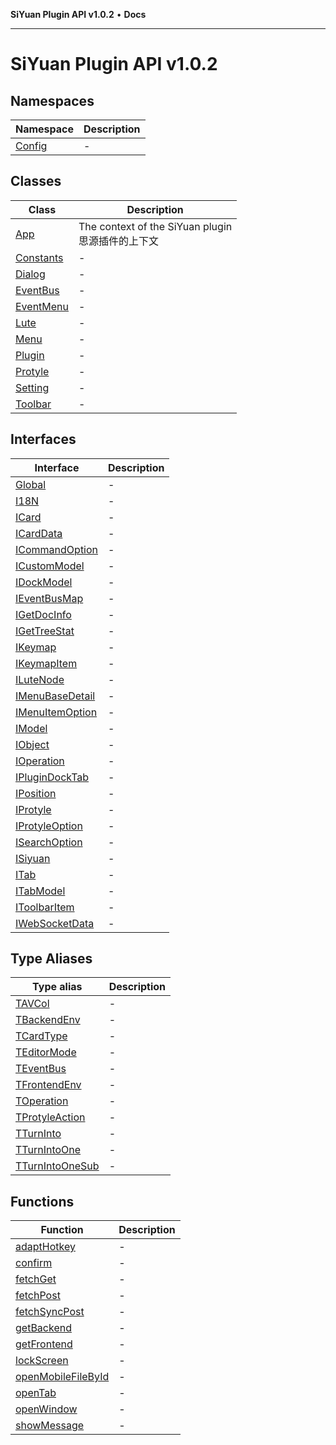 **SiYuan Plugin API v1.0.2** • **Docs**

---

# SiYuan Plugin API v1.0.2

## Namespaces

| Namespace                             | Description |
| ------------------------------------- | ----------- |
| [Config](namespaces/Config/README.md) | -           |

## Classes

| Class                             | Description                                             |
| --------------------------------- | ------------------------------------------------------- |
| [App](classes/App.md)             | The context of the SiYuan plugin <br/> 思源插件的上下文 |
| [Constants](classes/Constants.md) | -                                                       |
| [Dialog](classes/Dialog.md)       | -                                                       |
| [EventBus](classes/EventBus.md)   | -                                                       |
| [EventMenu](classes/EventMenu.md) | -                                                       |
| [Lute](classes/Lute.md)           | -                                                       |
| [Menu](classes/Menu.md)           | -                                                       |
| [Plugin](classes/Plugin.md)       | -                                                       |
| [Protyle](classes/Protyle.md)     | -                                                       |
| [Setting](classes/Setting.md)     | -                                                       |
| [Toolbar](classes/Toolbar.md)     | -                                                       |

## Interfaces

| Interface                                        | Description |
| ------------------------------------------------ | ----------- |
| [Global](interfaces/Global.md)                   | -           |
| [I18N](interfaces/I18N.md)                       | -           |
| [ICard](interfaces/ICard.md)                     | -           |
| [ICardData](interfaces/ICardData.md)             | -           |
| [ICommandOption](interfaces/ICommandOption.md)   | -           |
| [ICustomModel](interfaces/ICustomModel.md)       | -           |
| [IDockModel](interfaces/IDockModel.md)           | -           |
| [IEventBusMap](interfaces/IEventBusMap.md)       | -           |
| [IGetDocInfo](interfaces/IGetDocInfo.md)         | -           |
| [IGetTreeStat](interfaces/IGetTreeStat.md)       | -           |
| [IKeymap](interfaces/IKeymap.md)                 | -           |
| [IKeymapItem](interfaces/IKeymapItem.md)         | -           |
| [ILuteNode](interfaces/ILuteNode.md)             | -           |
| [IMenuBaseDetail](interfaces/IMenuBaseDetail.md) | -           |
| [IMenuItemOption](interfaces/IMenuItemOption.md) | -           |
| [IModel](interfaces/IModel.md)                   | -           |
| [IObject](interfaces/IObject.md)                 | -           |
| [IOperation](interfaces/IOperation.md)           | -           |
| [IPluginDockTab](interfaces/IPluginDockTab.md)   | -           |
| [IPosition](interfaces/IPosition.md)             | -           |
| [IProtyle](interfaces/IProtyle.md)               | -           |
| [IProtyleOption](interfaces/IProtyleOption.md)   | -           |
| [ISearchOption](interfaces/ISearchOption.md)     | -           |
| [ISiyuan](interfaces/ISiyuan.md)                 | -           |
| [ITab](interfaces/ITab.md)                       | -           |
| [ITabModel](interfaces/ITabModel.md)             | -           |
| [IToolbarItem](interfaces/IToolbarItem.md)       | -           |
| [IWebSocketData](interfaces/IWebSocketData.md)   | -           |

## Type Aliases

| Type alias                                         | Description |
| -------------------------------------------------- | ----------- |
| [TAVCol](type-aliases/TAVCol.md)                   | -           |
| [TBackendEnv](type-aliases/TBackendEnv.md)         | -           |
| [TCardType](type-aliases/TCardType.md)             | -           |
| [TEditorMode](type-aliases/TEditorMode.md)         | -           |
| [TEventBus](type-aliases/TEventBus.md)             | -           |
| [TFrontendEnv](type-aliases/TFrontendEnv.md)       | -           |
| [TOperation](type-aliases/TOperation.md)           | -           |
| [TProtyleAction](type-aliases/TProtyleAction.md)   | -           |
| [TTurnInto](type-aliases/TTurnInto.md)             | -           |
| [TTurnIntoOne](type-aliases/TTurnIntoOne.md)       | -           |
| [TTurnIntoOneSub](type-aliases/TTurnIntoOneSub.md) | -           |

## Functions

| Function                                              | Description |
| ----------------------------------------------------- | ----------- |
| [adaptHotkey](functions/adaptHotkey.md)               | -           |
| [confirm](functions/confirm.md)                       | -           |
| [fetchGet](functions/fetchGet.md)                     | -           |
| [fetchPost](functions/fetchPost.md)                   | -           |
| [fetchSyncPost](functions/fetchSyncPost.md)           | -           |
| [getBackend](functions/getBackend.md)                 | -           |
| [getFrontend](functions/getFrontend.md)               | -           |
| [lockScreen](functions/lockScreen.md)                 | -           |
| [openMobileFileById](functions/openMobileFileById.md) | -           |
| [openTab](functions/openTab.md)                       | -           |
| [openWindow](functions/openWindow.md)                 | -           |
| [showMessage](functions/showMessage.md)               | -           |
